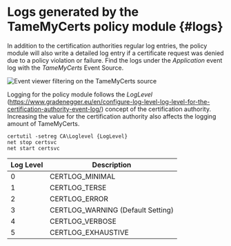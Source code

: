 # Logs generated by the TameMyCerts policy module {#logs}

In addition to the certification authorities regular log entries, the policy module will also write a detailed log entry if a certificate request was denied due to a policy violation or failure. Find the logs under the _Application_ event log with the _TameMyCerts_ Event Source.

![Event viewer filtering on the TameMyCerts source](resources/event-viewer.png)

Logging for the policy module follows the _LogLevel_ (<https://www.gradenegger.eu/en/configure-log-level-log-level-for-the-certification-authority-event-log/>) concept of the certification authority. Increasing the value for the certification authority also affects the logging amount of TameMyCerts.

```batch
certutil -setreg CA\Loglevel {LogLevel}
net stop certsvc
net start certsvc
```

|Log Level|Description|
|---|---|
|0|CERTLOG_MINIMAL|
|1|CERTLOG_TERSE|
|2|CERTLOG_ERROR|
|3|CERTLOG_WARNING (Default Setting)|
|4|CERTLOG_VERBOSE|
|5|CERTLOG_EXHAUSTIVE|
